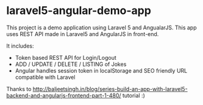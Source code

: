 # laravel5-angular-demo-app
This project is a demo application using Laravel 5 and AngualarJS. This app uses REST API made in Laravel5 and AngularJS in front-end.

It includes:
- Token based REST API for Login/Logout
- ADD / UPDATE / DELETE / LISTING of Jokes
- Angular handles session token in localStorage and SEO friendly URL compatible with Laravel

Thanks to http://baljeetsingh.in/blog/series-build-an-app-with-laravel5-backend-and-angularjs-frontend-part-1-480/ tutorial :)

